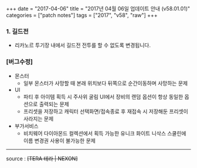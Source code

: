 +++
date = "2017-04-06"
title = "2017년 04월 06일 업데이트 안내 (v58.01.01)"
categories = ["patch notes"]
tags = ["2017", "v58", "raw"]
+++

### 1. 길드전
- 리카노르 투기장 내에서 길드전 전투를 할 수 없도록 변경됩니다.

### [버그수정]
- 몬스터
  - 일부 몬스터가 사망할 때 본래 위치보다 뒤쪽으로 순간이동하며 사망하는 문제
- UI
  - 파티 후 아이템 획득 시 주사위 굴림 UI에서 장비의 랜덤 옵션이 항상 동일한 옵션으로 출력되는 문제
  - 프리셋을 저장하고 캐릭터 선택화면/접속종료 후 재접속 시 저장해둔 프리셋이 사라지는 문제
- 부가서비스
  - 비치웨어 다이아몬드 컬렉션에서 획득 가능한 유니크 화이트 니삭스 스쿨린에 이름 변경권 사용이 불가능한 문제

----

source : ~~[TERA 테라 | NEXON]~~
